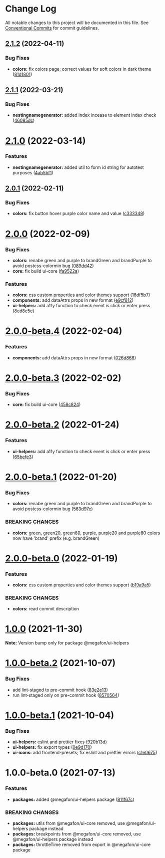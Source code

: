 # Change Log

All notable changes to this project will be documented in this file.
See [Conventional Commits](https://conventionalcommits.org) for commit guidelines.

## [2.1.2](https://github.com/MegafonWebLab/megafon-ui/compare/@megafon/ui-helpers@2.1.1...@megafon/ui-helpers@2.1.2) (2022-04-11)


### Bug Fixes

* **colors:** fix colors page; correct values for soft colors in dark theme ([81d1801](https://github.com/MegafonWebLab/megafon-ui/commit/81d18012234fa52ce0fdbff0de8de7dd2d6de8f5))





## [2.1.1](https://github.com/MegafonWebLab/megafon-ui/compare/@megafon/ui-helpers@2.1.0...@megafon/ui-helpers@2.1.1) (2022-03-21)


### Bug Fixes

* **nestingnamegenerator:** added index incease to element index check ([46085dc](https://github.com/MegafonWebLab/megafon-ui/commit/46085dcd929a5a842206bf57432134f735fd323b))





# [2.1.0](https://github.com/MegafonWebLab/megafon-ui/compare/@megafon/ui-helpers@2.0.1...@megafon/ui-helpers@2.1.0) (2022-03-14)


### Features

* **nestingnamegenerator:** added util to form id string for autotest purposes ([4ab5bf1](https://github.com/MegafonWebLab/megafon-ui/commit/4ab5bf1a1da9748e3d783d6140b23376d911b750))





## [2.0.1](https://github.com/MegafonWebLab/megafon-ui/compare/@megafon/ui-helpers@2.0.0...@megafon/ui-helpers@2.0.1) (2022-02-11)


### Bug Fixes

* **colors:** fix button hover purple color name and value ([c333348](https://github.com/MegafonWebLab/megafon-ui/commit/c3333489826338f49e4ecb1c1beb07ee9044167e))





# [2.0.0](https://github.com/MegafonWebLab/megafon-ui/compare/@megafon/ui-helpers@1.0.0...@megafon/ui-helpers@2.0.0) (2022-02-09)


### Bug Fixes

* **colors:** renabe green and purple to brandGreen and brandPurple to avoid postcss-colormin bug ([089dd42](https://github.com/MegafonWebLab/megafon-ui/commit/089dd42cd18db7fc83e690da45d09b88c636a6f7))
* **core:** fix build ui-core ([fa9522a](https://github.com/MegafonWebLab/megafon-ui/commit/fa9522ac0931edb7ec772ad040557997db080687))


### Features

* **colors:** css custom properties and color themes support ([16df5b7](https://github.com/MegafonWebLab/megafon-ui/commit/16df5b7b2644e15bb6c6e49e7347c0f8e4839e58))
* **components:** add dataAttrs props in new format ([e9cf812](https://github.com/MegafonWebLab/megafon-ui/commit/e9cf8122ac47f83a8e744e0695351d60aa711dbd))
* **ui-helpers:** add a11y function to check event is click or enter press ([8ed8e5e](https://github.com/MegafonWebLab/megafon-ui/commit/8ed8e5ee9fc0be112d40337dbe1a3ac45cf57f6f))





# [2.0.0-beta.4](https://github.com/MegafonWebLab/megafon-ui/compare/@megafon/ui-helpers@2.0.0-beta.3...@megafon/ui-helpers@2.0.0-beta.4) (2022-02-04)


### Features

* **components:** add dataAttrs props in new format ([026d868](https://github.com/MegafonWebLab/megafon-ui/commit/026d8681743d55ea8c93d17000a64959093f7a05))





# [2.0.0-beta.3](https://github.com/MegafonWebLab/megafon-ui/compare/@megafon/ui-helpers@2.0.0-beta.2...@megafon/ui-helpers@2.0.0-beta.3) (2022-02-02)


### Bug Fixes

* **core:** fix build ui-core ([458c824](https://github.com/MegafonWebLab/megafon-ui/commit/458c824aab639e4802db261d0416b3cee58ac274))





# [2.0.0-beta.2](https://github.com/MegafonWebLab/megafon-ui/compare/@megafon/ui-helpers@2.0.0-beta.1...@megafon/ui-helpers@2.0.0-beta.2) (2022-01-24)


### Features

* **ui-helpers:** add a11y function to check event is click or enter press ([65befe3](https://github.com/MegafonWebLab/megafon-ui/commit/65befe336852eb2a5783af5dd723d369ee265911))





# [2.0.0-beta.1](https://github.com/MegafonWebLab/megafon-ui/compare/@megafon/ui-helpers@2.0.0-beta.0...@megafon/ui-helpers@2.0.0-beta.1) (2022-01-20)


### Bug Fixes

* **colors:** renabe green and purple to brandGreen and brandPurple to avoid postcss-colormin bug ([563d97c](https://github.com/MegafonWebLab/megafon-ui/commit/563d97c42900099415a6872f57b500b87aeed647))


### BREAKING CHANGES

* **colors:** green, green20, green80, purple, purple20 and purple80 colors now have 'brand'
prefix (e.g. brandGreen)





# [2.0.0-beta.0](https://github.com/MegafonWebLab/megafon-ui/compare/@megafon/ui-helpers@1.0.0...@megafon/ui-helpers@2.0.0-beta.0) (2022-01-19)


### Features

* **colors:** css custom properties and color themes support ([b19a9a5](https://github.com/MegafonWebLab/megafon-ui/commit/b19a9a5112ebc7427d60f6514d606dd9d71ca444))


### BREAKING CHANGES

* **colors:** read commit description





# [1.0.0](https://github.com/MegafonWebLab/megafon-ui/compare/@megafon/ui-helpers@1.0.0-beta.2...@megafon/ui-helpers@1.0.0) (2021-11-30)

**Note:** Version bump only for package @megafon/ui-helpers





# [1.0.0-beta.2](https://github.com/MegafonWebLab/megafon-ui/compare/@megafon/ui-helpers@1.0.0-beta.1...@megafon/ui-helpers@1.0.0-beta.2) (2021-10-07)


### Bug Fixes

* add lint-staged to pre-commit hook ([83e2e13](https://github.com/MegafonWebLab/megafon-ui/commit/83e2e1304c92cd0125e80fa0c2879e28476499d9))
* run lint-staged only on pre-commit hook ([8570564](https://github.com/MegafonWebLab/megafon-ui/commit/857056423e738135f6d0866df8c0166ce9bd289e))





# [1.0.0-beta.1](https://github.com/MegafonWebLab/megafon-ui/compare/@megafon/ui-helpers@1.0.0-beta.0...@megafon/ui-helpers@1.0.0-beta.1) (2021-10-04)


### Bug Fixes

* **ui-helpers:** eslint and prettier fixes ([920b13d](https://github.com/MegafonWebLab/megafon-ui/commit/920b13d232aa107e974b742a1bc11c0e49d4d955))
* **ui-helpers:** fix export types ([0e9d170](https://github.com/MegafonWebLab/megafon-ui/commit/0e9d17090780eaa2f916c21ae90b5c7e2355ba71))
* **ui-icons:** add frontend-presets; fix eslint and prettier errors ([c1e0675](https://github.com/MegafonWebLab/megafon-ui/commit/c1e06758c2b6002a3011d7e98a745f1f25186714))





# 1.0.0-beta.0 (2021-07-13)


### Features

* **packages:** added @megafon/ui-helpers package ([811f67c](https://github.com/MegafonWebLab/megafon-ui/commit/811f67c26c87e2582e461c03223b12344513ecac))


### BREAKING CHANGES

* **packages:** utils from @megafon/ui-core removed, use @megafon/ui-helpers package instead
* **packages:** breakpoints from @megafon/ui-core removed, use @megafon/ui-helpers package instead
* **packages:** throttleTime removed from export in @megafon/ui-core package
